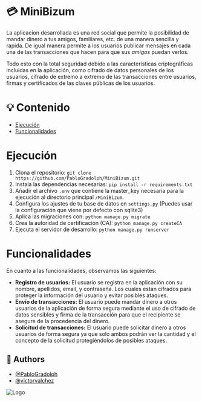 # 💳 MiniBizum
La aplicacion desarrollada es una red social que permite la posibilidad de mandar dinero a tus amigos, familiares, etc. de una manera sencilla y rapida. De igual manera permite a los usuarios publicar mensajes en cada una de las transacciones que hacen para que sus _amigos_ puedan verlos.

Todo esto con la total seguridad debido a las características criptográficas incluidas en la aplicación, como cifrado de datos personales de los usuarios, cifrado de extremo a extremo de las transacciones entre usuarios, firmas y certificados de las claves públicas de los usuarios.
# 💡 Contenido
- [Ejecución](#ejecución)
- [Funcionalidades](#funcionalidades)

# Ejecución
1. Clona el repositorio: `git clone https://github.com/PabloGradolph/MiniBizum.git`
2. Instala las dependencias necesarias: `pip install -r requirements.txt`
3. Añadir el archivo `.env` que contiene la master_key necesaria para la ejecución al directorio principal `/MiniBizum`.
3. Configura los ajustes de tu base de datos en `settings.py` (Puedes usar la configuración que viene por defecto con sqlite3)
4. Aplica las migraciones con: `python manage.py migrate`
5. Crea la autoridad de certificación (CA): `python manage.py createCA`
6. Ejecuta el servidor de desarrollo: `python manage.py runserver`

# Funcionalidades
En cuanto a las funcionalidades, observamos las siguientes:
- **Registro de usuarios:** El usuario se registra en la aplicación con su nombre, apellidos, email, y contraseña. Los cuales estan cifrados para proteger la información del usuario y evitar posibles ataques.
- **Envío de transacciones:** El usuario puede mandar dinero a otros usuarios de la aplicación de forma segura mediante el uso de cifrado de datos sensibles y firma de la transacción para que el recipiente se asegure de la procedencia del dinero.
- **Solicitud de transacciones:** El usuario puede solicitar dinero a otros usuarios de forma segura ya que solo ambos podrán ver la cantidad y el concepto de la solicitud protegiéndolos de posibles ataques.

## 👥 Authors

- [@PabloGradolph](https://github.com/PabloGradolph)
- [@victorvalchez](https://www.github.com/victorvalchez)


![Logo](https://upload.wikimedia.org/wikipedia/commons/4/47/Acronimo_y_nombre_uc3m.png)

